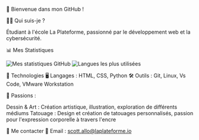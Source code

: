 🌌 Bienvenue dans mon GitHub !

👨‍🚀 Qui suis-je ?

Étudiant à l'école La Plateforme, passionné par le développement web et la cybersécurité.


📊 Mes Statistiques


![Mes statistiques GitHub](https://github-readme-stats.vercel.app/api?username=scott-allo&show_icons=true&theme=radical&count_private=true)  ![Langues les plus utilisées](https://github-readme-stats.vercel.app/api/top-langs/?username=scott-allo&layout=compact&theme=radical)




🔧 Technologies
🖥️ Langages : HTML, CSS, Python
🛠️ Outils : Git, Linux, Vs Code, VMware Workstation



🎨 Passions :

Dessin & Art : Création artistique, illustration, exploration de différents médiums
Tatouage : Design et création de tatouages personnalisés, passion pour l'expression corporelle à travers l'encre


👾 Me contacter
📡 Email : scott.allo@laplateforme.io
